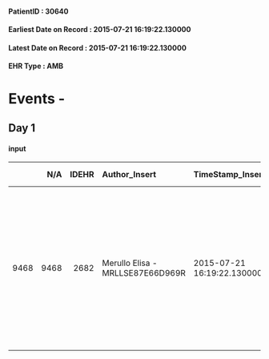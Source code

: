 
#### PatientID : 30640
#### Earliest Date on Record : 2015-07-21 16:19:22.130000
#### Latest Date on Record : 2015-07-21 16:19:22.130000
#### EHR Type : AMB

# Events - 

## Day 1

#### input
|      |    N/A |   IDEHR | Author_Insert                    | TimeStamp_Insert           | EHRType   |   PatientID |   IDDigitalSignDocument | persone_vicine   |   Unnamed: 0_x.1 |   IDANAMNESI_SOCIALE | Patient   | FamigliaAltro   | Paziente_T   | FamigliaAltro_T   |   Non_Rilevabile_x.1 | Note_Non_Rilevabile_x.1   | opt_Problemi   | Note_I                                                                                                                   | chk_contr_sintomi   | opt_paziente_a   | opt_famiglia_a   | opt_adeguatezza   | ds_note_ad                                                                                                                           | opt_paziente_solo   | ds_note_con               | opt_presente_assente   | Presenza_minori   | Caregiver_principale   | opt_capacita         | ds_familiari_coinv   | opt_necessario   | opt_presente   | opt_risorse_ec   | opt_paziente_psi   | opt_Ins_vol   | ds_note_prio                                                                                                   | opt_paziente_ad   | opt_caregiver_ad   | opt_esenzione   | opt_inv_civile   |   ds_codice_es | Needs     | Domestic partnership   | Fragility                    | opt_disponibilita_f   | opt_indennita_acc   | opt_legge   | opt_famiglia_psi   | opt_disponibilit_paz   |
|-----:|-------:|--------:|:---------------------------------|:---------------------------|:----------|------------:|------------------------:|:-----------------|-----------------:|---------------------:|:----------|:----------------|:-------------|:------------------|---------------------:|:--------------------------|:---------------|:-------------------------------------------------------------------------------------------------------------------------|:--------------------|:-----------------|:-----------------|:------------------|:-------------------------------------------------------------------------------------------------------------------------------------|:--------------------|:--------------------------|:-----------------------|:------------------|:-----------------------|:---------------------|:---------------------|:-----------------|:---------------|:-----------------|:-------------------|:--------------|:---------------------------------------------------------------------------------------------------------------|:------------------|:-------------------|:----------------|:-----------------|---------------:|:----------|:-----------------------|:-----------------------------|:----------------------|:--------------------|:------------|:-------------------|:-----------------------|
| 9468 |   9468 |    2682 | Merullo Elisa - MRLLSE87E66D969R | 2015-07-21 16:19:22.130000 | AMB       |       30640 |                  106510 | N/A              |             1159 |                  758 | Si#1      | Si#1            | No#0         | Si#1              |                    0 | NR                        | No#0           | Il pz sa della diagnosi ma non della prognosi infausta. La coniuge √® apparsa centrata rispetto alla situazione clinica. | controllo sintomi#0 | Indefinite#2     | Congruenti#1     | Da valutare#2     | Presente solo la coniuge ed il figlio. Non ci sono altri parenti che possano aiutare nell'assistenza. Non presente una rete amicale. | No#0                | Il pz vive con la coniuge | Presente#1             | No#0              | spouse                 | Non incrementabile#2 | son                  | Si#1             | No#0           | Adeguate#1       | No#0               | Si#1          | Il bisogno espresso √® a livello clinico. Spiegato il senso della nostra assistenza ed il setting domiciliare. | Parziale#1        | Totale#2           | Si#1            | No#0             |             48 | Clinici#0 | Coniuge/Convivente#0   | sovraccarico assistenziale#4 | Da verificare#2       | No#0                | No#0        | No#0               | Da verificare#2        |



